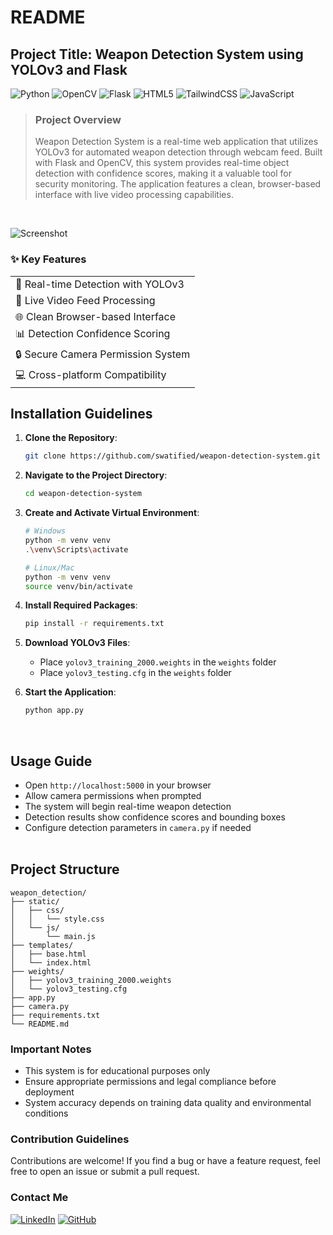 # README
## Project Title: Weapon Detection System using YOLOv3 and Flask
![Python](https://img.shields.io/badge/python-3670A0?style=for-the-badge&logo=python&logoColor=ffdd54)
![OpenCV](https://img.shields.io/badge/opencv-%23white.svg?style=for-the-badge&logo=opencv&logoColor=white)
![Flask](https://img.shields.io/badge/flask-%23000.svg?style=for-the-badge&logo=flask&logoColor=white)
![HTML5](https://img.shields.io/badge/html5-%23E34F26.svg?style=for-the-badge&logo=html5&logoColor=white)
![TailwindCSS](https://img.shields.io/badge/tailwindcss-%2338B2AC.svg?style=for-the-badge&logo=tailwind-css&logoColor=white)
![JavaScript](https://img.shields.io/badge/javascript-%23323330.svg?style=for-the-badge&logo=javascript&logoColor=%23F7DF1E)

> ### Project Overview
> Weapon Detection System is a real-time web application that utilizes YOLOv3 for automated weapon detection through webcam feed. Built with Flask and OpenCV, this system provides real-time object detection with confidence scores, making it a valuable tool for security monitoring. The application features a clean, browser-based interface with live video processing capabilities.

<br/>

![Screenshot](https://github.com/user-attachments/assets/f16fb1b7-ac29-45bb-a770-afd6432fb5c0)


### ✨ Key Features

| |
|---|
| 🎯 Real-time Detection with YOLOv3 |
| 🎥 Live Video Feed Processing |
| 🌐 Clean Browser-based Interface |
| 📊 Detection Confidence Scoring |
| 🔒 Secure Camera Permission System |
| 💻 Cross-platform Compatibility |


## Installation Guidelines
1. **Clone the Repository**: 
   ```bash
   git clone https://github.com/swatified/weapon-detection-system.git
   ```
2. **Navigate to the Project Directory**: 
   ```bash
   cd weapon-detection-system
   ```
3. **Create and Activate Virtual Environment**: 
   ```bash
   # Windows
   python -m venv venv
   .\venv\Scripts\activate

   # Linux/Mac
   python -m venv venv
   source venv/bin/activate
   ```
4. **Install Required Packages**:
   ```bash
   pip install -r requirements.txt
   ```
5. **Download YOLOv3 Files**:
   - Place `yolov3_training_2000.weights` in the `weights` folder
   - Place `yolov3_testing.cfg` in the `weights` folder

6. **Start the Application**:
   ```bash
   python app.py
   ```
<br/>

## Usage Guide
- Open `http://localhost:5000` in your browser
- Allow camera permissions when prompted
- The system will begin real-time weapon detection
- Detection results show confidence scores and bounding boxes
- Configure detection parameters in `camera.py` if needed
<br/><br/>

## Project Structure
```
weapon_detection/
├── static/
│   ├── css/
│   │   └── style.css
│   └── js/
│       └── main.js
├── templates/
│   ├── base.html
│   └── index.html
├── weights/
│   ├── yolov3_training_2000.weights
│   └── yolov3_testing.cfg
├── app.py
├── camera.py
├── requirements.txt
└── README.md
```


### Important Notes
- This system is for educational purposes only
- Ensure appropriate permissions and legal compliance before deployment
- System accuracy depends on training data quality and environmental conditions

### Contribution Guidelines
Contributions are welcome! If you find a bug or have a feature request, feel free to open an issue or submit a pull request.

### Contact Me
[![LinkedIn](https://img.shields.io/badge/LinkedIn-0A66C2.svg?style=for-the-badge&logo=LinkedIn&logoColor=white)](https://www.linkedin.com/in/dev-swati/)
[![GitHub](https://img.shields.io/badge/GitHub-100000?style=for-the-badge&logo=github&logoColor=white)](https://www.github.com/swatified/)
